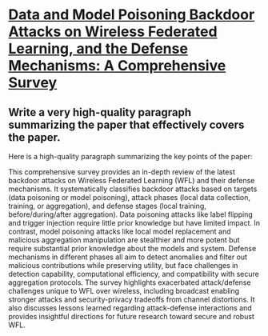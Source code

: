 # [Data and Model Poisoning Backdoor Attacks on Wireless Federated   Learning, and the Defense Mechanisms: A Comprehensive Survey](https://arxiv.org/abs/2312.08667)

## Write a very high-quality paragraph summarizing the paper that effectively covers the paper.

 Here is a high-quality paragraph summarizing the key points of the paper:

This comprehensive survey provides an in-depth review of the latest backdoor attacks on Wireless Federated Learning (WFL) and their defense mechanisms. It systematically classifies backdoor attacks based on targets (data poisoning or model poisoning), attack phases (local data collection, training, or aggregation), and defense stages (local training, before/during/after aggregation). Data poisoning attacks like label flipping and trigger injection require little prior knowledge but have limited impact. In contrast, model poisoning attacks like local model replacement and malicious aggregation manipulation are stealthier and more potent but require substantial prior knowledge about the models and system. Defense mechanisms in different phases all aim to detect anomalies and filter out malicious contributions while preserving utility, but face challenges in detection capability, computational efficiency, and compatibility with secure aggregation protocols. The survey highlights exacerbated attack/defense challenges unique to WFL over wireless, including broadcast enabling stronger attacks and security-privacy tradeoffs from channel distortions. It also discusses lessons learned regarding attack-defense interactions and provides insightful directions for future research toward secure and robust WFL.
